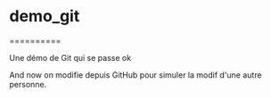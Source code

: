 # demo_git
==========

Une démo de Git qui se passe ok

And now on modifie depuis GitHub pour simuler la modif d'une autre personne.
